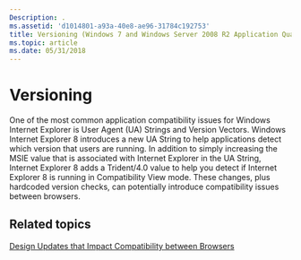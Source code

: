 ```yaml
---
Description: .
ms.assetid: 'd1014801-a93a-40e8-ae96-31784c192753'
title: Versioning (Windows 7 and Windows Server 2008 R2 Application Quality Cookbook)
ms.topic: article
ms.date: 05/31/2018
---
```


# Versioning

One of the most common application compatibility issues for Windows Internet Explorer is User Agent (UA) Strings and Version Vectors. Windows Internet Explorer 8 introduces a new UA String to help applications detect which version that users are running. In addition to simply increasing the MSIE value that is associated with Internet Explorer in the UA String, Internet Explorer 8 adds a Trident/4.0 value to help you detect if Internet Explorer 8 is running in Compatibility View mode. These changes, plus hardcoded version checks, can potentially introduce compatibility issues between browsers.

## Related topics

<dl> <dt>

[Design Updates that Impact Compatibility between Browsers](design-updates-that-impact-compatibility-between-browsers.md)
</dt> </dl>

 

 



